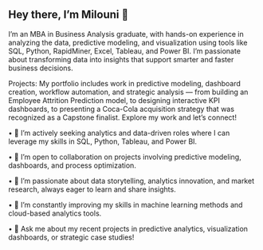 ## Hey there,  I’m Milouni 👋

I’m an MBA in Business Analysis graduate, with hands-on experience in analyzing the data, predictive modeling, and visualization using tools like SQL, Python, RapidMiner, Excel, Tableau, and Power BI. I’m passionate about transforming data into insights that support smarter and faster business decisions.

Projects: My portfolio includes work in predictive modeling, dashboard creation, workflow automation, and strategic analysis — from building an Employee Attrition Prediction model, to designing interactive KPI dashboards, to presenting a Coca-Cola acquisition strategy that was recognized as a Capstone finalist. Explore my work and let’s connect!

• 💼 I’m actively seeking analytics and data-driven roles where I can leverage my skills in SQL, Python, Tableau, and Power BI.

• 🤝 I’m open to collaboration on projects involving predictive modeling, dashboards, and process optimization.

• 📘 I’m passionate about data storytelling, analytics innovation, and market research, always eager to learn and share insights.

• 🌱 I’m constantly improving my skills in machine learning methods and cloud-based analytics tools.

• 📝 Ask me about my recent projects in predictive analytics, visualization dashboards, or strategic case studies!
